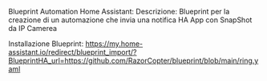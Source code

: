 Blueprint Automation Home Assistant:
Descrizione: Blueprint per la creazione di un automazione che invia una notifica HA App con SnapShot da IP Camerea

Installazione Blueprint: https://my.home-assistant.io/redirect/blueprint_import/?BlueprintHA_url=https://github.com/RazorCopter/blueprint/blob/main/ring.yaml

